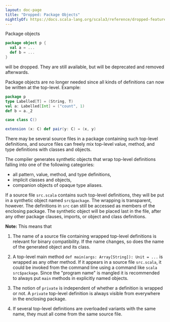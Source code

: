 ```yaml
---
layout: doc-page
title: "Dropped: Package Objects"
nightlyOf: https://docs.scala-lang.org/scala3/reference/dropped-features/package-objects.html
---
```


Package objects
```scala
package object p {
  val a = ...
  def b = ...
}
```
will be dropped. They are still available, but will be deprecated and removed afterwards.

Package objects are no longer needed since all kinds of definitions can now be written at the top-level. Example:
```scala
package p
type Labelled[T] = (String, T)
val a: Labelled[Int] = ("count", 1)
def b = a._2

case class C()

extension (x: C) def pair(y: C) = (x, y)
```
There may be several source files in a package containing such top-level definitions, and source files can freely mix top-level value, method, and type definitions with classes and objects.

The compiler generates synthetic objects that wrap top-level definitions falling into one of the following categories:

 - all pattern, value, method, and type definitions,
 - implicit classes and objects,
 - companion objects of opaque type aliases.

If a source file `src.scala` contains such top-level definitions, they will be put in a synthetic object named `src$package`. The wrapping is transparent, however. The definitions in `src` can still be accessed as members of the enclosing package. The synthetic object will be placed last in the file,
after any other package clauses, imports, or object and class definitions.

**Note:** This means that
1. The name of a source file containing wrapped top-level definitions is relevant for binary compatibility. If the name changes, so does the name of the generated object and its class.

2. A top-level main method `def main(args: Array[String]): Unit = ...` is wrapped as any other method. If it appears
in a source file `src.scala`, it could be invoked from the command line using a command like `scala src$package`. Since the
"program name" is mangled it is recommended to always put `main` methods in explicitly named objects.

3. The notion of `private` is independent of whether a definition is wrapped or not. A `private` top-level definition is always visible from everywhere in the enclosing package.

4. If several top-level definitions are overloaded variants with the same name,
they must all come from the same source file.
